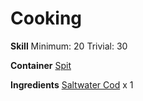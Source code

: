 <!-- TITLE: Baked Cod -->
<!-- SUBTITLE: Baked saltwater cod. Healthy and steaming hot! -->

# Cooking
**Skill**
Minimum: 20
Trivial: 30

**Container**
[Spit](spit)

**Ingredients**
[Saltwater Cod](saltwater-cod) x 1